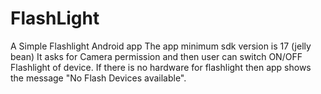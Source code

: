 # FlashLight
A Simple Flashlight Android app
The app minimum sdk version is 17 (jelly bean)
It asks for Camera permission and then user can switch ON/OFF Flashlight of device.
If there is no hardware for flashlight then app shows the message "No Flash Devices available".

